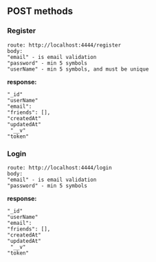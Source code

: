 ## POST methods
### Register
```
route: http://localhost:4444/register
body: 
"email" - is email validation
"password" - min 5 symbols
"userName" - min 5 symbols, and must be unique 
```
**response:**
```
"_id"
"userName"
"email": 
"friends": [],
"createdAt"
"updatedAt"
 "__v"
"token"
```

### Login
```
route: http://localhost:4444/login
body: 
"email" - is email validation
"password" - min 5 symbols
```
**response:**
```
"_id"
"userName"
"email": 
"friends": [],
"createdAt"
"updatedAt"
 "__v"
"token"
```




